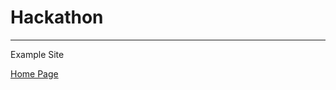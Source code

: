 # Hackathon
<hr>
<p>Example Site</p>
<a href="https://dribbble.com/shots/17481648-EarthFund-Home">Home Page</a>
